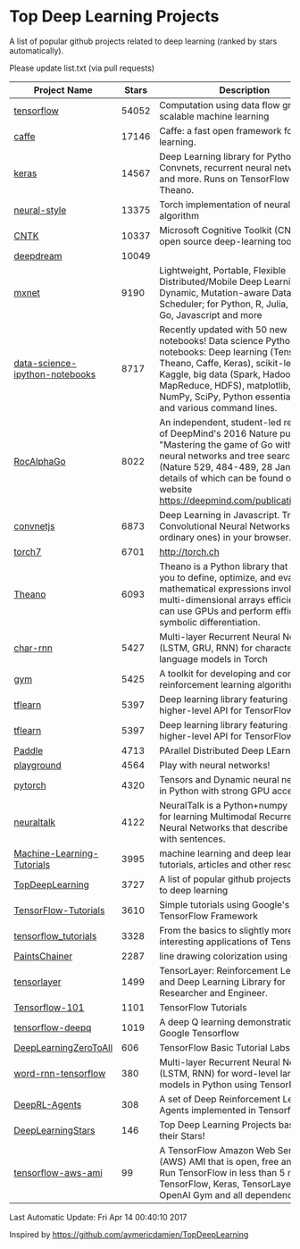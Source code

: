 # Top Deep Learning Projects
A list of popular github projects related to deep learning (ranked by stars automatically).

Please update list.txt (via pull requests)

| Project Name| Stars | Description 
| ------- | ------ | ------  
| [tensorflow](https://github.com/tensorflow/tensorflow) | 54052 | Computation using data flow graphs for scalable machine learning |  
| [caffe](https://github.com/BVLC/caffe) | 17146 | Caffe: a fast open framework for deep learning. |  
| [keras](https://github.com/fchollet/keras) | 14567 | Deep Learning library for Python. Convnets, recurrent neural networks, and more. Runs on TensorFlow or Theano. |  
| [neural-style](https://github.com/jcjohnson/neural-style) | 13375 | Torch implementation of neural style algorithm |  
| [CNTK](https://github.com/Microsoft/CNTK) | 10337 | Microsoft Cognitive Toolkit (CNTK), an open source deep-learning toolkit |  
| [deepdream](https://github.com/google/deepdream) | 10049 |  |  
| [mxnet](https://github.com/dmlc/mxnet) | 9190 | Lightweight, Portable, Flexible Distributed/Mobile Deep Learning with Dynamic, Mutation-aware Dataflow Dep Scheduler; for Python, R, Julia, Scala, Go, Javascript and more |  
| [data-science-ipython-notebooks](https://github.com/donnemartin/data-science-ipython-notebooks) | 8717 | Recently updated with 50 new notebooks! Data science Python notebooks: Deep learning (TensorFlow, Theano, Caffe, Keras), scikit-learn, Kaggle, big data (Spark, Hadoop MapReduce, HDFS), matplotlib, pandas, NumPy, SciPy, Python essentials, AWS, and various command lines. |  
| [RocAlphaGo](https://github.com/Rochester-NRT/RocAlphaGo) | 8022 | An independent, student-led replication of DeepMind's 2016 Nature publication, "Mastering the game of Go with deep neural networks and tree search" (Nature 529, 484-489, 28 Jan 2016), details of which can be found on their website https://deepmind.com/publications.html. |  
| [convnetjs](https://github.com/karpathy/convnetjs) | 6873 | Deep Learning in Javascript. Train Convolutional Neural Networks (or ordinary ones) in your browser. |  
| [torch7](https://github.com/torch/torch7) | 6701 | http://torch.ch |  
| [Theano](https://github.com/Theano/Theano) | 6093 | Theano is a Python library that allows you to define, optimize, and evaluate mathematical expressions involving multi-dimensional arrays efficiently. It can use GPUs and perform efficient symbolic differentiation. |  
| [char-rnn](https://github.com/karpathy/char-rnn) | 5427 | Multi-layer Recurrent Neural Networks (LSTM, GRU, RNN) for character-level language models in Torch |  
| [gym](https://github.com/openai/gym) | 5425 | A toolkit for developing and comparing reinforcement learning algorithms. |  
| [tflearn](https://github.com/tflearn/tflearn) | 5397 | Deep learning library featuring a higher-level API for TensorFlow. |  
| [tflearn](https://github.com/tflearn/tflearn) | 5397 | Deep learning library featuring a higher-level API for TensorFlow. |  
| [Paddle](https://github.com/PaddlePaddle/Paddle) | 4713 | PArallel Distributed Deep LEarning |  
| [playground](https://github.com/tensorflow/playground) | 4564 | Play with neural networks! |  
| [pytorch](https://github.com/pytorch/pytorch) | 4320 | Tensors and Dynamic neural networks in Python  with strong GPU acceleration |  
| [neuraltalk](https://github.com/karpathy/neuraltalk) | 4122 | NeuralTalk is a Python+numpy project for learning Multimodal Recurrent Neural Networks that describe images with sentences. |  
| [Machine-Learning-Tutorials](https://github.com/ujjwalkarn/Machine-Learning-Tutorials) | 3995 | machine learning and deep learning tutorials, articles and other resources  |  
| [TopDeepLearning](https://github.com/aymericdamien/TopDeepLearning) | 3727 | A list of popular github projects related to deep learning |  
| [TensorFlow-Tutorials](https://github.com/nlintz/TensorFlow-Tutorials) | 3610 | Simple tutorials using Google's TensorFlow Framework |  
| [tensorflow_tutorials](https://github.com/pkmital/tensorflow_tutorials) | 3328 | From the basics to slightly more interesting applications of Tensorflow |  
| [PaintsChainer](https://github.com/pfnet/PaintsChainer) | 2287 | line drawing colorization using chainer |  
| [tensorlayer](https://github.com/zsdonghao/tensorlayer) | 1499 | TensorLayer: Reinforcement Learning and Deep Learning Library for Researcher and Engineer. |  
| [Tensorflow-101](https://github.com/sjchoi86/Tensorflow-101) | 1101 | TensorFlow Tutorials |  
| [tensorflow-deepq](https://github.com/nivwusquorum/tensorflow-deepq) | 1019 | A deep Q learning demonstration using Google Tensorflow |  
| [DeepLearningZeroToAll](https://github.com/hunkim/DeepLearningZeroToAll) | 606 | TensorFlow Basic Tutorial Labs |  
| [word-rnn-tensorflow](https://github.com/hunkim/word-rnn-tensorflow) | 380 | Multi-layer Recurrent Neural Networks (LSTM, RNN) for word-level language models in Python using TensorFlow. |  
| [DeepRL-Agents](https://github.com/awjuliani/DeepRL-Agents) | 308 | A set of Deep Reinforcement Learning Agents implemented in Tensorflow. |  
| [DeepLearningStars](https://github.com/hunkim/DeepLearningStars) | 146 | Top Deep Learning Projects based on their Stars! |  
| [tensorflow-aws-ami](https://github.com/ritchieng/tensorflow-aws-ami) | 99 | A TensorFlow Amazon Web Service (AWS) AMI that is open, free and works. Run TensorFlow in less than 5 minutes. TensorFlow, Keras, TensorLayer, OpenAI Gym and all dependencies. |  

Last Automatic Update: Fri Apr 14 00:40:10 2017

Inspired by https://github.com/aymericdamien/TopDeepLearning